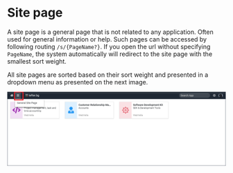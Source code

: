 ﻿<!--{"sort_order":4, "name": "site-page", "label": "Site page"}-->
# Site page

A site page is a general page that is not related to any application. Often used for general information or help. Such pages can be accessed by following routing `/s/{PageName?}`. If you open the url without specifying `PageName`, the system automatically will redirect to the site page with the smallest sort weight.

All site pages are sorted based on their sort weight and presented in a dropdown menu as presented on the next image.

![sdk site page shortcut](/doc-images/sdk-site-shortcut.png)